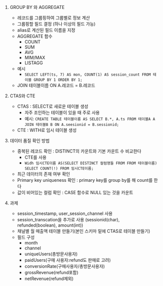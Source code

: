1. GROUP BY 와 AGGREGATE
    - 레코드를 그룹핑하여 그룹별로 정보 계산
    - 그룹핑할 필드 결정 (하나 이상의 필드 가능)
    - alias로 계산된 필드 이름을 지정
    - AGGREGATE 함수
        - COUNT
        - SUM
        - AVG
        - MIM/MAX
        - LISTAGG
    - 예시
        - `SELECT LEFT(ts, 7) AS mon, COUNT(1) AS session_count FROM 테이블 GROUP BY 1 ORDER BY 1;`
    - JOIN 테이블이름 ON A.레코드 = B.레코드

2. CTAS와 CTE
    - CTAS : SELECT로 새로운 테이블 생성
        - 자주 조인하는 테이블이 있을 때 주로 사용
        - 예시: `CREATE TABLE 테이블이름 AS SELECT B.*, A.ts FROM 테이블A A JOIN 테이블B B ON A.seesionid = B.sessionid;`
    - CTE : WITH로 임시 테이블 생성


3. 데이터 품질 확인 방법
    - 중복된 레코드 확인 : DISTINCT의 카운트와 기본 카운트 수 비교한다
        - CTE를 사용
        - `Widh 임시CTE이름 AS(SELECT DISTINCT 컬럼명들 FROM FROM 테이블이름) SELECT COUNT(!) FROM 임시CTE이름;`
    - 최근 데이터의 존재 여부 확인
    - Primary key uniqueness 확인 : primary key를 group by를 해 count를 한다
    - 값이 비어있는 컬럼 확인 : CASE 함수로 NULL 있는 것을 카운트

4. 과제
    - session_timestamp, user_session_channel 사용
    - session_transcation을 추가로 사용 (sessionid(char), refunded(boolean), amount(int))
    - 채널별 월 매출액 테이블 만들기(본인 스키마 밑에 CTAS로 테이블 만들기)
    - 필드 구성
        - month
        - channel
        - uniqueUsers(총방문사용자)
        - paidUsers(구매 사용자:refund도 판매로 고려)
        - conversionRate(구매사용자/총방문사용자)
        - grossRevenue(refund포함)
        - netRevenue(refund제외)